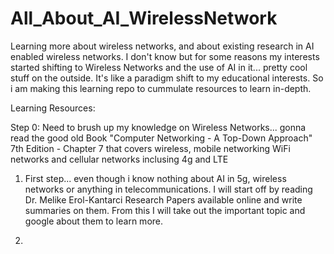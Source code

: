 # All_About_AI_WirelessNetwork
Learning more about wireless networks, and about existing research in AI enabled wireless networks. I don't know but for some reasons my interests started  shifting to Wireless Networks and the use of AI in it... pretty cool stuff on the outside. It's like a paradigm shift to my educational interests.  So i am making this learning repo to cummulate resources to learn in-depth. 

Learning Resources:

Step 0: Need to brush up my knowledge on Wireless Networks... gonna read the good old Book "Computer Networking - A Top-Down Approach" 7th Edition - Chapter 7 that covers wireless, mobile networking WiFi networks and cellular networks inclusing 4g and LTE

1. First step... even though i know nothing about AI in 5g, wireless networks or anything in telecommunications. I will start off by reading Dr. Melike Erol-Kantarci Research Papers available online and write summaries on them. From this I will take out the important topic and google about them to learn more. 

2. 

